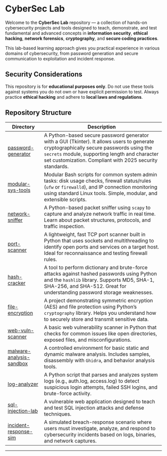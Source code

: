 # CyberSec Lab

Welcome to the **CyberSec Lab** repository — a collection of hands-on cybersecurity projects and tools designed to teach, demonstrate, and test fundamental and advanced concepts in **information security**, **ethical hacking**, **network forensics**, **cryptography**, and **secure coding practices**.

This lab-based learning approach gives you practical experience in various domains of cybersecurity, from password generation and secure communication to exploitation and incident response.

## Security Considerations

This repository is for **educational purposes only**. Do not use these tools against systems you do not own or have explicit permission to test. Always practice **ethical hacking** and adhere to **local laws and regulations**.

## Repository Structure

| Directory                                              | Description                                                                                                                                                                                                                                          |
| ------------------------------------------------------ | ---------------------------------------------------------------------------------------------------------------------------------------------------------------------------------------------------------------------------------------------------- |
| [password-generator](./password-generator)             | A Python-based secure password generator with a GUI (Tkinter). It allows users to generate cryptographically secure passwords using the `secrets` module, supporting length and character set customization. Compliant with 2025 security standards. |
| [modular-sys-tools](./modular-sys-tools)               | Modular Bash scripts for common system admin tasks: disk usage checks, firewall status/rules (`ufw` or `firewalld`), and IP connection monitoring using standard Linux tools. Simple, modular, and extensible scripts.                               |
| [network-sniffer](./network-sniffer)                   | A Python-based packet sniffer using `scapy` to capture and analyze network traffic in real time. Learn about packet structures, protocols, and traffic inspection.                                                                                   |
| [port-scanner](./port-scanner)                         | A lightweight, fast TCP port scanner built in Python that uses sockets and multithreading to identify open ports and services on a target host. Ideal for reconnaissance and testing firewall rules.                                                 |
| [hash-cracker](./hash-cracker)                         | A tool to perform dictionary and brute-force attacks against hashed passwords using Python and the `hashlib` library. Supports MD5, SHA-1, SHA-256, and SHA-512. Great for understanding password storage weaknesses.                                |
| [file-encryption](./file-encryption)                   | A project demonstrating symmetric encryption (AES) and file protection using Python’s `cryptography` library. Helps you understand how to securely store and transmit sensitive data.                                                                |
| [web-vuln-scanner](./web-vuln-scanner)                 | A basic web vulnerability scanner in Python that checks for common issues like open directories, exposed files, and misconfigurations.                                                                                                               |
| [malware-analysis-sandbox](./malware-analysis-sandbox) | A controlled environment for basic static and dynamic malware analysis. Includes samples, disassembly with `Ghidra`, and behavior analysis tools.                                                                                                    |
| [log-analyzer](./log-analyzer)                         | A Python script that parses and analyzes system logs (e.g., auth.log, access.log) to detect suspicious login attempts, failed SSH logins, and brute-force activity.                                                                                  |
| [sql-injection-lab](./sql-injection-lab)               | A vulnerable web application designed to teach and test SQL injection attacks and defense techniques.                                                                                                                                                |
| [incident-response-sim](./incident-response-sim)       | A simulated breach-response scenario where users must investigate, analyze, and respond to cybersecurity incidents based on logs, binaries, and network captures.                                                                                    |

---
